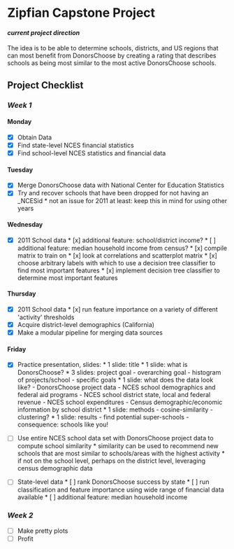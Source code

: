 Zipfian Capstone Project
===

#### _current project direction_
The idea is to be able to determine schools, districts, and US regions that can most benefit from DonorsChoose by creating a rating that describes schools as being most similar to the most active DonorsChoose schools.

## Project Checklist

### _Week 1_

#### Monday
- [x] Obtain Data
- [x] Find state-level NCES financial statistics
- [x] Find school-level NCES statistics and financial data

#### Tuesday
- [x] Merge DonorsChoose data with National Center for Education Statistics
- [x] Try and recover schools that have been dropped for not having an \_NCESid
      * not an issue for 2011 at least: keep this in mind for using other years

#### Wednesday
- [x] 2011 School data
      * [x] additional feature: school/district income?
      * [ ] additional feature: median household income from census?
      * [x] compile matrix to train on
      * [x] look at correlations and scatterplot matrix
      * [x] choose arbitrary labels with which to use a decision tree classifier to find most important features
      * [x] implement decision tree classifier to determine most important features

#### Thursday
- [x] 2011 School data
      * [x] run feature importance on a variety of different 'activity' thresholds
- [x] Acquire district-level demographics (California)
- [x] Make a modular pipeline for merging data sources

#### Friday
- [x] Practice presentation, slides:
      * 1 slide: title
      * 1 slide: what is DonorsChoose?
      * 3 slides: project goal 
          - overarching goal
          - histogram of projects/school
          - specific goals
      * 1 slide: what does the data look like?
          - DonorsChoose project data
          - NCES school demographics and federal aid programs
          - NCES school district state, local and federal revenue
          - NCES school expenditures
          - Census demographic/economic information by school district
      * 1 slide: methods
          - cosine-similarity
          - clustering?
      * 1 slide: results
          - find potential super-schools
          - consequence: schools like you!
- [ ] Use entire NCES school data set with DonorsChoose project data to compute school similarity
      * similarity can be used to recommend new schools that are most similar to schools/areas with the highest activity
      * if not on the school level, perhaps on the district level, leveraging census demographic data
- [ ] State-level data
      * [ ] rank DonorsChoose success by state
      * [ ] run classification and feature importance using wide range of financial data available
      * [ ] additional feature: median household income


### _Week 2_

- [ ] Make pretty plots
- [ ] Profit
